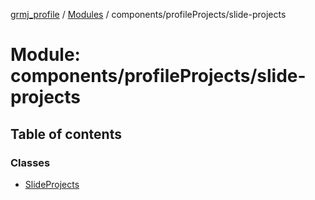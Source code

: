 [grmj_profile](../README.md) / [Modules](../modules.md) / components/profileProjects/slide-projects

# Module: components/profileProjects/slide-projects

## Table of contents

### Classes

- [SlideProjects](../classes/components_profileProjects_slide_projects.SlideProjects.md)

